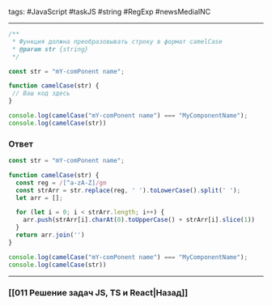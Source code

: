tags: #JavaScript #taskJS #string #RegExp #newsMediaINC
___

```js
/**
 * Функция должна преобразовывать строку в формат camelCase
 * @param str {string}
 */

const str = "mY-comPonent name";

function camelCase(str) {
 // Ваш код здесь
}

console.log(camelCase("mY-comPonent name") === "MyComponentName");
console.log(camelCase(str))
```

### Ответ

```js
const str = "mY-comPonent name";

function camelCase(str) {
  const reg = /[^a-zA-Z]/gm
  const strArr = str.replace(reg, ' ').toLowerCase().split(' ');
  let arr = [];

  for (let i = 0; i < strArr.length; i++) {
    arr.push(strArr[i].charAt(0).toUpperCase() + strArr[i].slice(1))
  }
  return arr.join('')
}

console.log(camelCase("mY-comPonent name") === "MyComponentName");
console.log(camelCase(str))
```

___
### [[011 Решение задач JS, TS и React|Назад]]